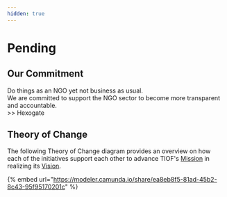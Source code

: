```yaml
---
hidden: true
---
```


# Pending



## Our Commitment

Do things as an NGO yet not business as usual.\
We are committed to support the NGO sector to become more transparent and accountable.\
\>> Hexogate



## Theory of Change

The following Theory of Change diagram provides an overview on how each of the initiatives support each other to advance TIOF's [Mission](https://tiof.click/TIOFMission) in realizing its [Vision](https://tiof.click/TIOFVision).





{% embed url="https://modeler.camunda.io/share/ea8eb8f5-81ad-45b2-8c43-95f95170201c" %}

